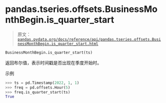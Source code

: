 # pandas.tseries.offsets.BusinessMonthBegin.is_quarter_start

> 原文：[`pandas.pydata.org/docs/reference/api/pandas.tseries.offsets.BusinessMonthBegin.is_quarter_start.html`](https://pandas.pydata.org/docs/reference/api/pandas.tseries.offsets.BusinessMonthBegin.is_quarter_start.html)

```py
BusinessMonthBegin.is_quarter_start(ts)
```

返回布尔值，表示时间戳是否出现在季度开始时。

示例

```py
>>> ts = pd.Timestamp(2022, 1, 1)
>>> freq = pd.offsets.Hour(5)
>>> freq.is_quarter_start(ts)
True 
```
